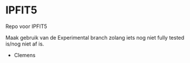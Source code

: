 # IPFIT5
Repo voor IPFIT5

Maak gebruik van de Experimental branch zolang iets nog niet fully tested is/nog niet af is.

- Clemens
